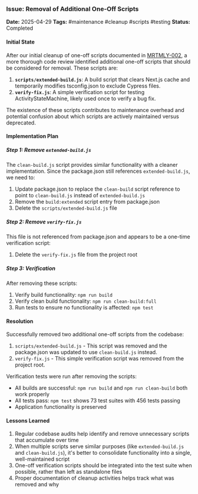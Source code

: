 <!-- filepath: /Users/ken/Workspace/ken-guru/github-copilot-agent-assisted-next-app/docs/logged_memories/MRTMLY-004-removal-of-additional-one-off-scripts.md -->
### Issue: Removal of Additional One-Off Scripts
**Date:** 2025-04-29
**Tags:** #maintenance #cleanup #scripts #testing
**Status:** Completed

#### Initial State
After our initial cleanup of one-off scripts documented in [MRTMLY-002](./MRTMLY-002-removal-of-one-off-scripts.md), a more thorough code review identified additional one-off scripts that should be considered for removal. These scripts are:

1. **`scripts/extended-build.js`**: A build script that clears Next.js cache and temporarily modifies tsconfig.json to exclude Cypress files.
2. **`verify-fix.js`**: A simple verification script for testing ActivityStateMachine, likely used once to verify a bug fix.

The existence of these scripts contributes to maintenance overhead and potential confusion about which scripts are actively maintained versus deprecated.

#### Implementation Plan

##### Step 1: Remove `extended-build.js`
The `clean-build.js` script provides similar functionality with a cleaner implementation. Since the package.json still references `extended-build.js`, we need to:

1. Update package.json to replace the `clean-build` script reference to point to `clean-build.js` instead of `extended-build.js`
2. Remove the `build:extended` script entry from package.json
3. Delete the `scripts/extended-build.js` file

##### Step 2: Remove `verify-fix.js`
This file is not referenced from package.json and appears to be a one-time verification script:

1. Delete the `verify-fix.js` file from the project root

##### Step 3: Verification
After removing these scripts:

1. Verify build functionality: `npm run build`
2. Verify clean build functionality: `npm run clean-build:full`
3. Run tests to ensure no functionality is affected: `npm test`

#### Resolution
Successfully removed two additional one-off scripts from the codebase:

1. `scripts/extended-build.js` - This script was removed and the package.json was updated to use `clean-build.js` instead.
2. `verify-fix.js` - This simple verification script was removed from the project root.

Verification tests were run after removing the scripts:
- All builds are successful: `npm run build` and `npm run clean-build` both work properly
- All tests pass: `npm test` shows 73 test suites with 456 tests passing
- Application functionality is preserved

#### Lessons Learned
1. Regular codebase audits help identify and remove unnecessary scripts that accumulate over time
2. When multiple scripts serve similar purposes (like `extended-build.js` and `clean-build.js`), it's better to consolidate functionality into a single, well-maintained script
3. One-off verification scripts should be integrated into the test suite when possible, rather than left as standalone files
4. Proper documentation of cleanup activities helps track what was removed and why
